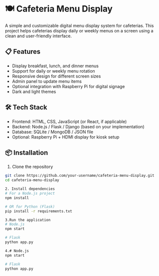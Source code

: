 # 🍽️ Cafeteria Menu Display

A simple and customizable digital menu display system for cafeterias. This project helps cafeterias display daily or weekly menus on a screen using a clean and user-friendly interface.

## 📋 Features

- Display breakfast, lunch, and dinner menus
- Support for daily or weekly menu rotation
- Responsive design for different screen sizes
- Admin panel to update menu items
- Optional integration with Raspberry Pi for digital signage
- Dark and light themes

## 🛠️ Tech Stack

- Frontend: HTML, CSS, JavaScript (or React, if applicable)
- Backend: Node.js / Flask / Django (based on your implementation)
- Database: SQLite / MongoDB / JSON file
- Optional: Raspberry Pi + HDMI display for kiosk setup

## 📦 Installation

1. Clone the repository

```bash
git clone https://github.com/your-username/cafeteria-menu-display.git
cd cafeteria-menu-display

2. Install dependencies
# For a Node.js project
npm install

# OR for Python (Flask)
pip install -r requirements.txt

3.Run the application
# Node.js
npm start

# Flask
python app.py

4.# Node.js
npm start

# Flask
python app.py




